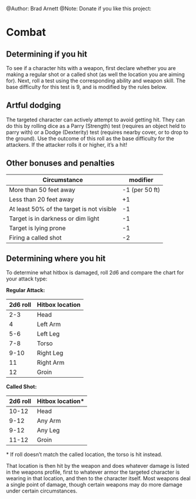 @Author: Brad Arnett
@Note: Donate if you like this project:

# Combat

## Determining if you hit
To see if a character hits with a weapon, first declare whether you are making a regular shot or a called shot (as well the location you are aiming for).  Next, roll a test using the corresponding ability and weapon skill.  The base difficulty for this test is 9, and is modified by the rules below.

## Artful dodging
The targeted character can actively attempt to avoid getting hit.  They can do this by rolling dice as a Parry (Strength) test (requires an object held to parry with) or a Dodge (Dexterity) test (requires nearby cover, or to drop to the ground).  Use the outcome of this roll as the base difficulty for the attackers.  If the attacker rolls it or higher, it’s a hit!

## Other bonuses and penalties

|Circumstance  | modifier|
|----------------|----|
|More than 50 feet away|-1 (per 50 ft)
|Less than 20 feet away|+1
|At least 50% of the target is not visible|-1
|Target is in darkness or dim light|-1
|Target is lying prone|-1
|Firing a called shot|-2


## Determining where you hit
To determine what hitbox is damaged, roll 2d6 and compare the chart for your attack type:

**Regular Attack:**

| 2d6 roll |Hitbox location |
|-----|----------------|
|2-3  | Head 
|4    | Left Arm
|5-6 | Left Leg
|7-8 | Torso
|9-10| Right Leg
|11  | Right Arm
|12  | Groin


**Called Shot:**

| 2d6 roll |Hitbox location* |
|-----|----------------|
|10-12  | Head 
|9-12 | Any Arm
|9-12 | Any Leg
|11-12 | Groin

\* If roll doesn’t match the called location, the torso is hit instead.

That location is then hit by the weapon and does whatever damage is listed in the weapons profile, first to whatever armor the targeted character is wearing in that location, and then to the character itself.  Most weapons deal a single point of damage, though certain weapons may do more damage under certain circumstances.


